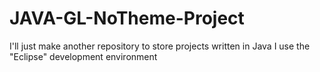# JAVA-GL-NoTheme-Project
 I'll just make another repository to store projects written in Java
 I use the "Eclipse" development environment